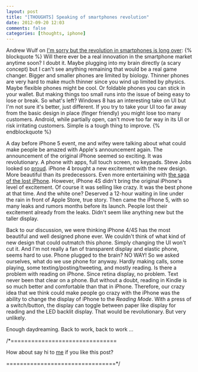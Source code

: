 ```yaml
---
layout: post
title: "[THOUGHTS] Speaking of smartphones revolution"
date: 2012-09-20 12:03
comments: false
categories: [thoughts, iphone]
---
```

Andrew Wulf on [I'm sorry but the revolution in smartphones is long over](http://thecodist.com/article/i_39_m_sorry_but_the_revolution_in_smartphones_is_long_over):
{% blockquote %}
Will there ever be a real innovation in the smartphone market anytime soon? I doubt it. Maybe plugging into my brain directly (a scary concept) but I can't see anything remaining that would be a real game changer. Bigger and smaller phones are limited by biology. Thinner phones are very hard to make much thinner since you wind up limited by physics. Maybe flexible phones might be cool. Or foldable phones you can stick in your wallet. But making things too small runs into the issue of being easy to lose or break. So what's left? Windows 8 has an interesting take on UI but I'm not sure it's better, just different. If you try to take your UI too far away from the basic design in place (finger friendly) you might lose too many customers. Android, while partially open, can't move too far way in its UI or risk irritating customers. Simple is a tough thing to improve.
{% endblockquote %}

A day before iPhone 5 event, me and wifey were talking about what could make people be amazed with Apple's announcement again.<!-- more -->
The announcement of the original iPhone seemed so exciting. It was revolutionary. A phone with apps, full touch screen, no keypads. Steve Jobs looked so [proud](http://www.youtube.com/watch?v=6uW-E496FXg). iPhone 4 brought a new excitement with the new design. More beautiful than its predecessors. Even more entertaining with [the saga of the lost iPhone](http://gizmodo.com/5520471/the-tale-of-apples-next-iphone). However, iPhone 4S didn't bring the original iPhone's level of excitement. Of course it was selling like crazy. It was the best phone at that time. And the white one? Deserved a 12-hour waiting in line under the rain in front of Apple Store, true story. Then came the iPhone 5, with so many leaks and rumors months before its launch. People lost their excitement already from the leaks. Didn't seem like anything new but the taller display.

Back to our discussion, we were thinking iPhone 4/4S has the most beautiful and well designed phone ever. We couldn't think of what kind of new design that could outmatch this phone. Simply changing the UI won't cut it. And I'm not really a fan of transparent display and elastic phone, seems hard to use. Phone plugged to the brain? NO WAY! So we asked ourselves, what do we use phone for anyway. Hardly making calls, some playing, some texting/posting/tweeting, and mostly reading. Is there a problem with reading on iPhone. Since retina display, no problem. Text never been that clear on a phone. But without a doubt, reading in Kindle is so much better and comfortable than that in iPhone. Therefore, our crazy idea that we think could make people go crazy with the iPhone was the ability to change the display of iPhone to the *Reading Mode*. With a press of a switch/button, the display can toggle between paper like display for reading and the LED backlit display. That would be revolutionary. But very unlikely.

Enough daydreaming. Back to work, back to work ...

/*===============================

How about say hi to [me](http://twitter.com/nicnocquee) if you like this post?

================================*/